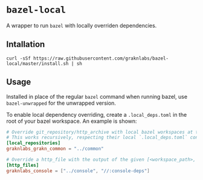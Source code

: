 # `bazel-local`

A wrapper to run `bazel` with locally overriden dependencies.

## Intallation

`curl -sSf https://raw.githubusercontent.com/graknlabs/bazel-local/master/install.sh | sh`

## Usage

Installed in place of the regular `bazel` command when running bazel, use `bazel-unwrapped` for the unwrapped version.

To enable local dependency overriding, create a `.local_deps.toml` in the root of your bazel workspace. An example is shown:

```toml
# Override git_repository/http_archive with local bazel workspaces at the given directory.
# This works recursively, respecting their local `.local_deps.toml` configuration.
[local_repositories]
graknlabs_grakn_common = "../common"

# Override a http_file with the output of the given [<workspace_path>, <target>]
[http_files]
graknlabs_console = ["../console", "//:console-deps"]
```